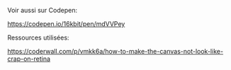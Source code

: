 Voir aussi sur Codepen:

https://codepen.io/16kbit/pen/mdVVPey

Ressources utilisées:

https://coderwall.com/p/vmkk6a/how-to-make-the-canvas-not-look-like-crap-on-retina
